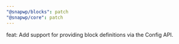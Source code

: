 ```yaml
---
"@snapwp/blocks": patch
"@snapwp/core": patch
---
```


feat: Add support for providing block definitions via the Config API.
